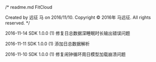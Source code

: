 /* 
  readme.md
  FitCloud

  Created by 远征 马 on 2016/11/10.
  Copyright © 2016年 马远征. All rights reserved.
*/



2016-11-14
SDK 1.0.0
(1) 修复日总数据深睡眠时长输出错误问题

2016-11-11
SDK 1.0.0
(1) 添加日总数据解析


2016-11-10
SDK 1.0.0 
(1) 修复闹钟循环周日模型加载崩溃问题
